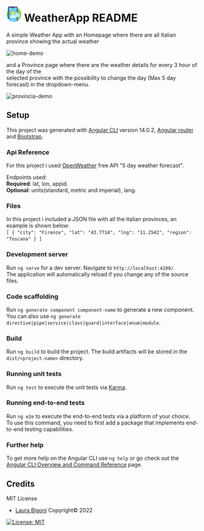 # <img src="/src/assets/images/weather-app.png" alt="logo-readme" width="40"/> WeatherApp README

A simple Weather App with an Homepage where there are all Italian province showing the actual weather  

<img src="/src/assets/demo/Home-demo.gif" alt="home-demo" width="400" />

and a Province page where there are the weather details for every 3 hour of the day of the  
selected province with the possibility to change the day (Max 5 day forecast) in the dropdown-menu.

<img src="/src/assets/demo/Provincia-demo.gif" alt="provincia-demo" width="400" />

## Setup

This project was generated with [Angular CLI](https://github.com/angular/angular-cli) version 14.0.2, [Angular router](https://angular.io/api/router) and [Bootstrap](https://getbootstrap.com/).

### Api Reference

For this project i used [OpenWeather](https://openweathermap.org/) free API "5 day weather forecast".  

Endpoints used:  
**Required**: lat, lon, appid.  
**Optional**: units(standard, metric and imperial), lang.

### Files 

In this project i included a JSON file with all the Italian provinces, an example is shown below:   
`[
    {
    "city": "Firenze",
    "lat": "43.7714",
    "lng": "11.2542",
    "region": "Toscana"
    }
]`

### Development server

Run `ng serve` for a dev server. Navigate to `http://localhost:4200/`.   
The application will automatically reload if you change any of the source files.

### Code scaffolding

Run `ng generate component component-name` to generate a new component.  
You can also use `ng generate directive|pipe|service|class|guard|interface|enum|module`.

### Build

Run `ng build` to build the project. The build artifacts will be stored in the `dist/<project-name>` directory.

### Running unit tests

Run `ng test` to execute the unit tests via [Karma](https://karma-runner.github.io).

### Running end-to-end tests

Run `ng e2e` to execute the end-to-end tests via a platform of your choice.  
To use this command, you need to first add a package that implements end-to-end testing capabilities.

### Further help

To get more help on the Angular CLI use `ng help` or go check out the  
[Angular CLI Overview and Command Reference](https://angular.io/cli) page.

## Credits 
MIT License

- [Laura Bigoni](https://github.com/LauraBigoni) Copyright&copy; 2022 

[![License: MIT](https://img.shields.io/badge/License-MIT-red.svg)](https://opensource.org/licenses/MIT)
